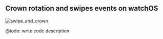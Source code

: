 ## Crown rotation and swipes events on watchOS

![swipe_and_crown](swipescrown.gif)

@todo: write code description